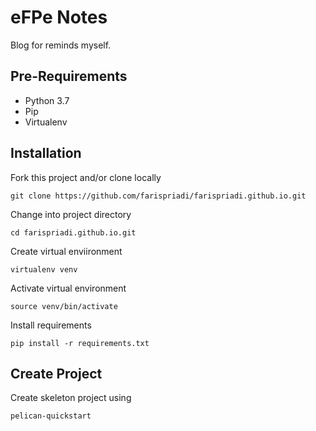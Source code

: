 eFPe Notes
=====================================

Blog for reminds myself.


Pre-Requirements
----------------

* Python 3.7
* Pip
* Virtualenv


Installation
------------

Fork this project and/or clone locally

	git clone https://github.com/farispriadi/farispriadi.github.io.git

Change into project directory
	
	cd farispriadi.github.io.git

Create virtual enviironment
	
	virtualenv venv

Activate virtual environment

	source venv/bin/activate

Install requirements

    pip install -r requirements.txt


Create Project
--------------

Create skeleton project using

	pelican-quickstart